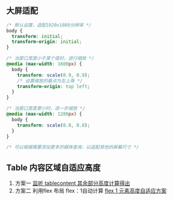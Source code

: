 ## 大屏适配

```css
/* 默认设置，适配1920x1080分辨率 */
body {
  transform: initial;
  transform-origin: initial;
}

/* 当窗口宽度小于某个值时，进行缩放 */
@media (max-width: 1600px) {
  body {
    transform: scale(0.9, 0.9);
    /* 设置缩放的基点为左上角 */
    transform-origin: top left;
  }
}

/* 当窗口宽度更小时，进一步缩放 */
@media (max-width: 1280px) {
  body {
    transform: scale(0.8, 0.8);
  }
}

/* 可以根据需要添加更多的媒体查询，以适配其他的屏幕尺寸 */
```

## Table 内容区域自适应高度

1. 方案一
   [监听 tablecontent 其余部分高度计算得出](https://juejin.cn/post/6922375503798075400)
2. 方案二
   利用flex 布局 flex：1自动计算
   [flex 1 元素高度自适应方案](https://juejin.cn/post/6931638878512087053)